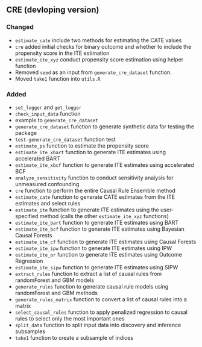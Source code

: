## CRE (devloping version) 

### Changed
- `estimate_cate` include two methods for estimating the CATE values
- `cre` added initial checks for binary outcome and whether to include the propensity score in the ITE estimation
- `estimate_ite_xyz` conduct propensity score estimation using helper function
- Removed `seed` as an input from `generate_cre_dataset` function.
- Moved `take1` function into `utils.R` 

### Added
- `set_logger` and `get_logger`
- `check_input_data` function
- example to `generate_cre_dataset`
- `generate_cre_dataset` function to generate synthetic data for testing the package
- `test-generate_cre_dataset` function test
- `estimate_ps` function to estimate the propensity score
- `estimate_ite_xbart` function to generate ITE estimates using accelerated BART
- `estimate_ite_xbcf` function to generate ITE estimates using accelerated BCF
- `analyze_sensitivity` function to conduct sensitivity analysis for unmeasured confounding
- `cre` function to perform the entire Causal Rule Ensemble method
- `estimate_cate` function to generate CATE estimates from the ITE estimates and select rules
- `estimate_ite` function to generate ITE estimates using the user-specified method (calls the other `estimate_ite_xyz` functions)
- `estimate_ite_bart` function to generate ITE estimates using BART
- `estimate_ite_bcf` function to generate ITE estimates using Bayesian Causal Forests
- `estimate_ite_cf` function to generate ITE estimates using Causal Forests
- `estimate_ite_ipw` function to generate ITE estimates using IPW
- `estimate_ite_or` function to generate ITE estimates using Outcome Regression
- `estimate_ite_sipw` function to generate ITE estimates using SIPW
- `extract_rules` function to extract a list of causal rules from randomForest and GBM models
- `generate_rules` function to generate causal rule models using randomForest and GBM methods
- `generate_rules_matrix` function to convert a list of causal rules into a matrix
- `select_causal_rules` function to apply penalized regression to causal rules to select only the most important ones
- `split_data` function to split input data into discovery and inference subsamples
- `take1` function to create a subsample of indices
